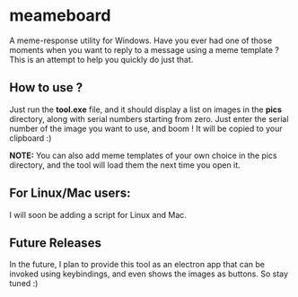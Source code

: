 # meameboard
A meme-response utility for Windows.
Have you ever had one of those moments when you want to reply to a message using a meme template ?
This is an attempt to help you quickly do just that.

## How to use ?
Just run the **tool.exe** file, and it should display a list on images in the **pics** directory, along with serial numbers starting from zero.
Just enter the serial number of the image you want to use, and boom !
It will be copied to your clipboard :)

**NOTE:** You can also add meme templates of your own choice in the pics directory, and the tool will load them the next time you open it.

## For Linux/Mac users:
I will soon be adding a script for Linux and Mac.

## Future Releases
In the future, I plan to provide this tool as an electron app that can be invoked using keybindings, and even shows the images as buttons.
So stay tuned :)
